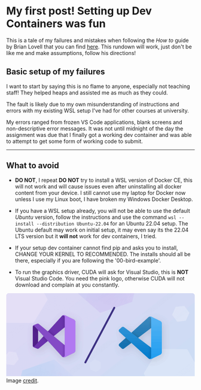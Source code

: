 # My first post! Setting up Dev Containers was fun

This is a tale of my failures and mistakes when following the *How to* guide by Brian Lovell that you can find [here](https://lovellbrian.github.io/2023/10/02/BYODImage.html). This rundown will work, just don't be like me and make assumptions, follow his directions!

## Basic setup of my failures

I want to start by saying this is no flame to anyone, especially not teaching staff! They helped heaps and assisted me as much as they could.

The fault is likely due to my own misunderstanding of instructions and errors with my existing WSL setup I've had for other courses at university.

My errors ranged from frozen VS Code applications, blank screens and non-descriptive error messages. It was not until midnight of the day the assignment was due that I finally got a working dev container and was able to attempt to get some form of working code to submit.

---

## What to avoid

- **DO NOT**, I repeat **DO NOT** try to install a WSL version of Docker CE, this will not work and will cause issues even after uninstalling all docker content from your device. I still cannot use my laptop for Docker now unless I use my Linux boot, I have broken my Windows Docker Desktop.

- If you have a WSL setup already, you will not be able to use the default *Ubuntu* version, follow the instructions and use the command `wsl --install --distribution Ubuntu-22.04` for an Ubuntu 22.04 setup. The Ubuntu default may work on initial setup, it may even say its the 22.04 LTS version but it **will not** work for dev containers, I tried.

- If your setup dev container cannot find pip and asks you to install, CHANGE YOUR KERNEL TO RECOMMENDED. The installs should all be there, especially if you are following the '00-bird-example'.

- To run the graphics driver, CUDA will ask for Visual Studio, this is **NOT** Visual Studio Code. You need the pink logo, otherwise CUDA will not download and complain at you constantly.

![](/../images/vs_vs_vsc.png "THE PINK ONE!!!")
Image [credit](https://www.tabnine.com/blog/visual-studio-vs-visual-studio-code/).
